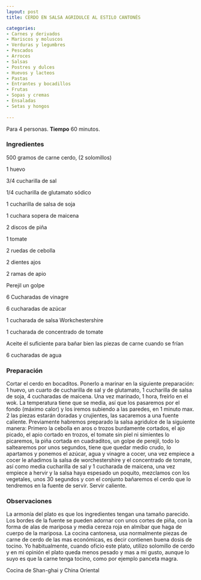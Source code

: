 ```yaml
---
layout: post
title: CERDO EN SALSA AGRIDULCE AL ESTILO CANTONÉS

categories:
- Carnes y derivados
- Mariscos y moluscos
- Verduras y legumbres
- Pescados
- Arroces
- Salsas
- Postres y dulces
- Huevos y lacteos
- Pastas
- Entrantes y bocadillos
- Frutas
- Sopas y cremas
- Ensaladas
- Setas y hongos
 
---
```

Para 4 personas.
<b>Tiempo</b> 60 minutos.

<h3>Ingredientes</h3>

500 gramos de carne cerdo, (2 solomillos)

1 huevo

3/4 cucharilla de sal

1/4 cucharilla de glutamato sódico

1 cucharilla de salsa de soja

1 cuchara sopera de maicena

2 discos de piña

1 tomate

2 ruedas de cebolla

2 dientes ajos

2 ramas de apio

Perejil un golpe

6 Cucharadas de vinagre

6 cucharadas de azúcar

1 cucharada de salsa Workchestershire

1 cucharada de concentrado de tomate

Aceite él suficiente para bañar bien las piezas de carne cuando se frían

6 cucharadas de agua

<h3>Preparación</h3>

Cortar el cerdo en bocaditos. Ponerlo a marinar en la siguiente preparación: 1 huevo, un cuarto de cucharilla de sal y de glutamato, 1 cucharilla de salsa de soja, 4 cucharadas de maicena. Una vez marinado, 1 hora, freírlo en el wok. La temperatura tiene que se media, así que los pasaremos por el fondo (máximo calor) y los iremos subiendo a las paredes, en 1 minuto max. 2 las piezas estarán doradas y crujientes, las sacaremos a una fuente caliente. Previamente habremos preparado la salsa agridulce de la siguiente manera: Primero la cebolla en aros o trozos burdamente cortados, el ajo picado, el apio cortado en trozos, el tomate sin piel ni simientes lo picaremos, la piña cortada en cuadraditos, un golpe de perejil, todo lo saltearemos por unos segundos, tiene que quedar medio crudo, lo apartamos y ponemos el azúcar, agua y vinagre a cocer, una vez empiece a cocer le añadimos la salsa de worchestershire y el concentrado de tomate, así como media cucharilla de sal y 1 cucharada de maicena, una vez empiece a hervir y la salsa haya espesado un poquito, mezclamos con los vegetales, unos 30 segundos y con el conjunto bañaremos el cerdo que lo tendremos en la fuente de servir. Servir caliente.

<h3>Observaciones</h3>

La armonía del plato es que los ingredientes tengan una tamaño parecido. Los bordes de la fuente se pueden adornar con unos cortes de piña, con la forma de alas de mariposa y media cereza roja en almíbar que haga de cuerpo de la mariposa. La cocina cantonesa, usa normalmente piezas de carne de cerdo de las mas económicas, es decir contienen buena dosis de tocino. Yo habitualmente, cuando oficio este plato, utilizo solomillo de cerdo y en mi opinión el plato queda menos pesado y mas a mi gusto, aunque lo suyo es que la carne tenga tocino, como por ejemplo panceta magra.

Cocina de Shan-ghai y China Oriental

